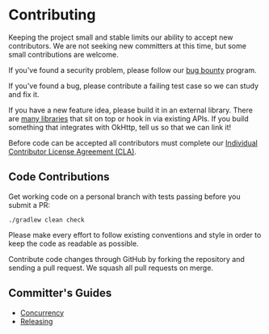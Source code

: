Contributing
============

Keeping the project small and stable limits our ability to accept new contributors. We are not
seeking new committers at this time, but some small contributions are welcome.

If you've found a security problem, please follow our [bug bounty][security] program.

If you've found a bug, please contribute a failing test case so we can study and fix it.

If you have a new feature idea, please build it in an external library. There are
[many libraries][works_with_okhttp] that sit on top or hook in via existing APIs. If you build
something that integrates with OkHttp, tell us so that we can link it!

Before code can be accepted all contributors must complete our
[Individual Contributor License Agreement (CLA)][cla].


Code Contributions
------------------

Get working code on a personal branch with tests passing before you submit a PR:

```
./gradlew clean check
```

Please make every effort to follow existing conventions and style in order to keep the code as
readable as possible.

Contribute code changes through GitHub by forking the repository and sending a pull request. We
squash all pull requests on merge.


Committer's Guides
------------------

 * [Concurrency][concurrency]
 * [Releasing][releasing]

 [cla]: https://spreadsheets.google.com/spreadsheet/viewform?formkey=dDViT2xzUHAwRkI3X3k5Z0lQM091OGc6MQ&ndplr=1
 [concurrency]: http://square.github.io/okhttp/concurrency/
 [releasing]: http://square.github.io/okhttp/releasing/
 [security]: http://square.github.io/okhttp/security/
 [works_with_okhttp]: http://square.github.io/okhttp/works_with_okhttp/
